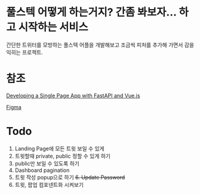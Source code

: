 # 풀스텍 어떻게 하는거지? 간좀 봐보자... 하고 시작하는 서비스
간단한 트위터를 모방하는 풀스텍 어플을 개발해보고 조금씩 피처를 추가해 가면서 감을 익히는 프로젝트.

# 참조
[Developing a Single Page App with FastAPI and Vue.js](https://testdriven.io/blog/developing-a-single-page-app-with-fastapi-and-vuejs/#objectives)

[Figma](https://www.figma.com/file/X0Lge9GtYJF9FZK9rcfV5T/Twitter-bot?node-id=0%3A1)

# Todo

1. Landing Page에 모든 트윗 보일 수 있게
2. 트윗할때 private, public 정할 수 있게 하기
3. public만 보일 수 있도록 하기
4. Dashboard pagination
5. 트윗 작성 popup으로 하기
~~6. Update Password~~
7. 트윗, 팝업 컴포넨트화 시켜보기